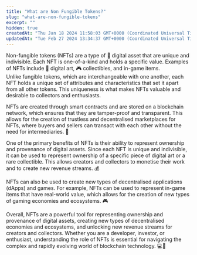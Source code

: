 ```yaml
---
title: "What are Non Fungible Tokens?"
slug: "what-are-non-fungible-tokens"
excerpt: ""
hidden: true
createdAt: "Thu Jan 18 2024 11:58:03 GMT+0000 (Coordinated Universal Time)"
updatedAt: "Tue Feb 27 2024 13:34:37 GMT+0000 (Coordinated Universal Time)"
---
```

Non-fungible tokens (NFTs) are a type of 💎 digital asset that are unique and indivisible. Each NFT is one-of-a-kind and holds a specific value. Examples of NFTs include 🎨 digital art, 🎮 collectibles, and in-game items.  
Unlike fungible tokens, which are interchangeable with one another, each NFT holds a unique set of attributes and characteristics that set it apart from all other tokens. This uniqueness is what makes NFTs valuable and desirable to collectors and enthusiasts.

NFTs are created through smart contracts and are stored on a blockchain network, which ensures that they are tamper-proof and transparent. This allows for the creation of trustless and decentralised marketplaces for NFTs, where buyers and sellers can transact with each other without the need for intermediaries. 🤝

One of the primary benefits of NFTs is their ability to represent ownership and provenance of digital assets. Since each NFT is unique and indivisible, it can be used to represent ownership of a specific piece of digital art or a rare collectible. This allows creators and collectors to monetise their work and to create new revenue streams. 💰

NFTs can also be used to create new types of decentralised applications (dApps) and games. For example, NFTs can be used to represent in-game items that have real-world value, which allows for the creation of new types of gaming economies and ecosystems. 🎮

Overall, NFTs are a powerful tool for representing ownership and provenance of digital assets, creating new types of decentralised economies and ecosystems, and unlocking new revenue streams for creators and collectors. Whether you are a developer, investor, or enthusiast, understanding the role of NFTs is essential for navigating the complex and rapidly evolving world of blockchain technology. 💻🌱
